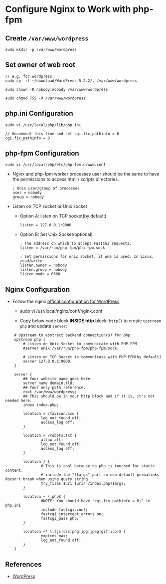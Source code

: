# Configure Nginx to Work with php-fpm

## Create `/var/www/wordpress`
```
sudo mkdir -p /var/www/wordpress
```

## Set owner of web root

    // e.g. for wordpress
    sudo cp -rf ~/download/WordPress-5.2.2/. /var/www/wordpress

    sudo chown -R nobody:nobody /var/www/wordpress

    sudo chmod 755 -R /var/www/wordpress

## php.ini Configuration

    sudo vi /usr/local/php/lib/php.ini

    // Uncomment this line and set cgi.fix_pathinfo = 0
    cgi.fix_pathinfo = 0

## php-fpm Configuration

    sudo vi /usr/local/php/etc/php-fpm.d/www.conf

* Nginx and php-fpm worker processes user should be the same to have the permissions to access html / scripts directories.

      ; Unix user/group of processes
      user = nobody
      group = nobody

* Listen on TCP socket or Unix socket

  * Option A: listen on TCP socket(by default)

        listen = 127.0.0.1:9000

  * Option B: Set Unix Socket(optional)
      
        ; The address on which to accept FastCGI requests.
        listen = /var/run/php-fpm/php-fpm.sock

        ; Set permissions for unix socket, if one is used. In Linux, read/write
        listen.owner = nobody
        listen.group = nobody
        listen.mode = 0660

## Nginx Configuration
* Follow the nginx [offical configuration for WordPress](https://www.nginx.com/resources/wiki/start/topics/recipes/wordpress/)

  * sudo vi /usr/local/nginx/conf/nginx.conf

  * Copy below code block **INSIDE** **http** block: `http{}` to create `upstream php` and update `server`:

```
    # Upstream to abstract backend connection(s) for php
    upstream php {
        # Listen on Unix Socket to communicate with PHP-FPM
        #server unix:/var/run/php-fpm/php-fpm.sock;

        # Listen on TCP Socket to communicate with PHP-FPM(by default)
        server 127.0.0.1:9000;
    }

    server {
        ## Your website name goes here.
        server_name domain.tld;
        ## Your only path reference.
        root /var/www/wordpress;
        ## This should be in your http block and if it is, it's not needed here.
        index index.php;

        location = /favicon.ico {
                log_not_found off;
                access_log off;
        }

        location = /robots.txt {
                allow all;
                log_not_found off;
                access_log off;
        }

        location / {
                # This is cool because no php is touched for static content.
                # include the "?$args" part so non-default permalinks doesn't break when using query string
                try_files $uri $uri/ /index.php?$args;
        }

        location ~ \.php$ {
                #NOTE: You should have "cgi.fix_pathinfo = 0;" in php.ini
                include fastcgi.conf;
                fastcgi_intercept_errors on;
                fastcgi_pass php;
        }

        location ~* \.(js|css|png|jpg|jpeg|gif|ico)$ {
                expires max;
                log_not_found off;
        }
    }
```

## References
* [WordPress](https://www.nginx.com/resources/wiki/start/topics/recipes/wordpress/)
